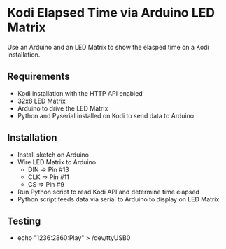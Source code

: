 # Kodi Elapsed Time via Arduino LED Matrix

Use an Arduino and an LED Matrix to show the elasped time on a Kodi installation.

## Requirements

* Kodi installation with the HTTP API enabled
* 32x8 LED Matrix
* Arduino to drive the LED Matrix
* Python and Pyserial installed on Kodi to send data to Arduino

## Installation

* Install sketch on Arduino
* Wire LED Matrix to Arduino
  * DIN => Pin #13
  * CLK => Pin #11
  * CS  => Pin #9
* Run Python script to read Kodi API and determine time elapsed
* Python script feeds data via serial to Arduino to display on LED Matrix

## Testing

* echo "1236:2860:Play" > /dev/ttyUSB0
